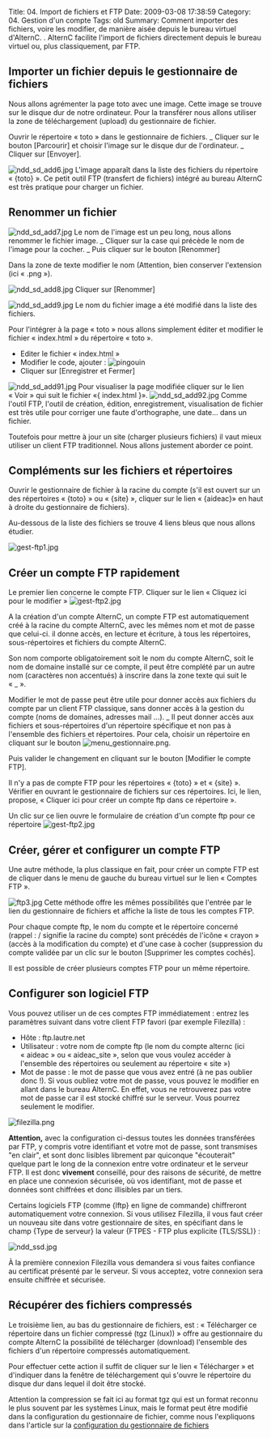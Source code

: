 Title: 04. Import de fichiers et FTP 
Date: 2009-03-08 17:38:59
Category: 04. Gestion d'un compte
Tags: old
Summary: Comment importer des fichiers, voire les modifier, de manière aisée depuis le bureau virtuel d'AlternC. . AlternC facilite l'import de fichiers directement depuis le bureau virtuel ou, plus classiquement, par FTP.

## Importer un fichier depuis le gestionnaire de fichiers

Nous allons agrémenter la page toto avec une image. Cette image se trouve sur le disque dur de notre ordinateur. Pour la transférer nous  allons utiliser la zone de téléchargement (upload) du gestionnaire de fichier.

Ouvrir le répertoire « toto » dans le gestionnaire de fichiers.
_ Cliquer sur le bouton [Parcourir] et choisir l'image sur le disque dur de l'ordinateur.
_ Cliquer sur [Envoyer].

<img src="/img/ndd_sd_add6.jpg" title="to complete" alt="ndd_sd_add6.jpg" />
L'image apparaît dans la liste des fichiers du répertoire « {toto} ».
Ce petit outil FTP (transfert de fichiers) intégré au bureau AlternC est très pratique pour charger un fichier. 

## Renommer un fichier

<img src="/img/ndd_sd_add7.jpg" title="to complete" alt="ndd_sd_add7.jpg" /> Le nom de l'image est un peu long, nous allons renommer le fichier image.
_ Cliquer sur la case qui précède le nom de l'image pour la cocher.
_ Puis cliquer sur le bouton [Renommer]

Dans la zone de texte modifier le nom (Attention, bien conserver l'extension (ici « .png »).

<img src="/img/ndd_sd_add8.jpg" title="to complete" alt="ndd_sd_add8.jpg" /> Cliquer sur [Renommer]

<img src="/img/ndd_sd_add9.jpg" title="to complete" alt="ndd_sd_add9.jpg" />
Le nom du fichier image a été modifié dans la liste des fichiers.

Pour l'intégrer à la page « toto » nous allons simplement éditer et modifier le fichier « index.html » du répertoire « toto ».

  - Editer le fichier « index.html »
  - Modifier le code, ajouter : <img src="pingouin.png" alt="pingouin" title="pingouin" />
  - Cliquer sur [Enregistrer et Fermer]

<img src="/img/ndd_sd_add91.jpg" title="to complete" alt="ndd_sd_add91.jpg" />
Pour visualiser la page modifiée cliquer sur le lien « Voir » qui suit le fichier «{ index.html }».

<img src="/img/ndd_sd_add92.jpg" title="to complete" alt="ndd_sd_add92.jpg" />
Comme l'outil FTP,  l'outil de création, édition, enregistrement, visualisation de fichier est très utile pour corriger une faute d'orthographe, une date... dans un fichier.

Toutefois pour mettre à jour un site (charger plusieurs fichiers) il vaut mieux utiliser un client FTP traditionnel.
Nous allons justement aborder ce point.

## Compléments sur les fichiers et répertoires

Ouvrir le gestionnaire de fichier à la racine du compte (s'il est ouvert sur un des répertoires « {toto} » ou « {site} », cliquer sur le lien « {aideac}» en haut à droite du gestionnaire de fichiers).

Au-dessous de la liste des fichiers se trouve 4 liens bleus que nous allons étudier.

<img src="/img/gest-ftp1.jpg" title="to complete" alt="gest-ftp1.jpg" />

## Créer un compte FTP rapidement

Le premier lien concerne le compte FTP. Cliquer sur le lien « Cliquez ici pour le modifier »
<img src="/img/gest-ftp2.jpg" title="to complete" alt="gest-ftp2.jpg" />

A la création d'un compte AlternC, un compte FTP est automatiquement créé à la racine du compte AlternC, avec les mêmes nom et mot de passe que celui-ci. il donne accès, en lecture et écriture, à tous les répertoires, sous-répertoires et fichiers du compte AlternC.

Son nom comporte obligatoirement soit le nom du compte AlternC, soit le nom de domaine installé sur ce compte, il peut être complété par un autre nom (caractères non accentués) à inscrire dans la zone texte qui suit le « _ ».

Modifier le mot de passe peut être utile pour donner accès aux fichiers du compte par un client FTP classique, sans donner accès à la gestion du compte (noms de domaines, adresses mail ...).
_ Il peut donner accès aux fichiers et sous-répertoires d'un répertoire spécifique et non pas à l'ensemble des fichiers et répertoires.
Pour cela, choisir un répertoire en cliquant sur le bouton <img src="/img/menu_gestionnaire.png" title="to complete" alt="menu_gestionnaire.png" />.

Puis valider le changement en cliquant sur le bouton [Modifier le compte FTP].

Il n'y a pas de compte FTP pour les répertoires « {toto} » et « {site} ». Vérifier en ouvrant le gestionnaire de fichiers sur ces répertoires. Ici, le lien, propose, « Cliquer ici pour créer un compte ftp dans ce répertoire ».

Un clic sur ce lien ouvre le formulaire de création d'un compte ftp pour ce répertoire 
<img src="/img/gest-ftp2.jpg" title="to complete" alt="gest-ftp2.jpg" />

## Créer, gérer et configurer un compte FTP

Une autre méthode, la plus classique en fait,  pour créer un compte FTP est de cliquer dans le menu de gauche du bureau virtuel sur le lien « Comptes FTP ». 

<img src="/img/ftp3.jpg" title="to complete" alt="ftp3.jpg" /> Cette méthode offre les mêmes possibilités que l'entrée par le lien du gestionnaire de fichiers et affiche la liste de tous les comptes FTP.

Pour chaque compte ftp, le nom du compte et le répertoire concerné (rappel : / signifie la racine du compte)  sont précédés de l'icône « crayon » (accès à la modification du compte) et d'une case à cocher (suppression du compte validée par un clic sur le bouton  [Supprimer les comptes cochés].

Il est possible de créer plusieurs comptes FTP pour un même répertoire.

## Configurer son logiciel FTP


Vous pouvez utiliser un de ces comptes FTP immédiatement : entrez les paramètres suivant dans votre client FTP favori (par exemple Filezilla) :

  -  Hôte : ftp.lautre.net
  -  Utilisateur : votre nom de compte ftp (le nom du compte alternc (ici « aideac » ou « aideac_site », selon que vous voulez accéder à l'ensemble des répertoires ou seulement au répertoire « site »)
  -  Mot de passe : le mot de passe que vous avez entré (à ne pas oublier donc !). Si vous oubliez votre mot de passe, vous pouvez le modifier en allant dans le bureau AlternC. En effet, vous ne retrouverez pas votre mot de passe car il est stocké chiffré sur le serveur. Vous pourrez seulement le modifier.

<img src="/img/filezilla.png" title="to complete" alt="filezilla.png" />

**Attention,** avec la configuration ci-dessus toutes les données transférées par FTP, y compris votre identifiant et votre mot de passe, sont transmises "en clair", et sont donc lisibles librement par quiconque "écouterait" quelque part le long de la connexion entre votre ordinateur et le serveur FTP. Il est donc **vivement** conseillé, pour des raisons de sécurité, de mettre en place une connexion sécurisée, où vos identifiant, mot de passe et données sont chiffrées et donc illisibles par un tiers.

Certains logiciels FTP (comme {lftp} en ligne de commande) chiffreront automatiquement votre connexion. Si vous utilisez Filezilla, il vous faut créer un nouveau site dans votre gestionnaire de sites, en spécifiant dans le champ {Type de serveur} la valeur {FTPES - FTP plus explicite (TLS/SSL)} :

<img src="/img/ndd_ssd.jpg" title="to complete" alt="ndd_ssd.jpg" />

À la première connexion Filezilla vous demandera si vous faites confiance au certificat présenté par le serveur. Si vous acceptez, votre connexion sera ensuite chiffrée et sécurisée.

## Récupérer des fichiers compressés

Le troisième lien, au bas du gestionnaire de fichiers, est : « Télécharger ce répertoire dans un fichier compressé (tgz (Linux)) » offre au gestionnaire du compte AlternC la possibilité de télécharger (download) l'ensemble des fichiers d'un répertoire compressés automatiquement.

Pour effectuer cette action il suffit de cliquer sur le lien « Télécharger » et d'indiquer dans la fenêtre de téléchargement qui s'ouvre le répertoire du disque dur dans lequel il doit être stocké.

Attention la compression se fait ici au format tgz qui est un format reconnu le plus souvent par les systèmes Linux, mais le format peut être modifié dans la configuration du gestionnaire de fichier, comme nous l'expliquons dans l'article sur la [configuration du gestionnaire de fichiers](art10)


